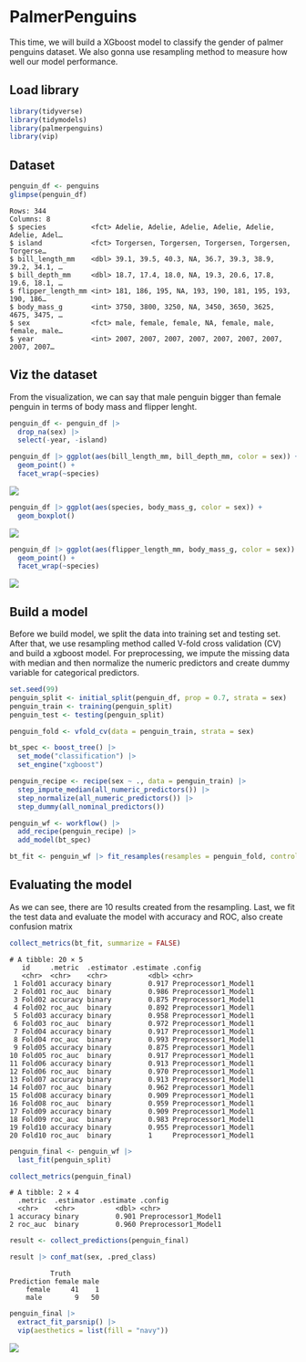 # PalmerPenguins


This time, we will build a XGboost model to classify the gender of
palmer penguins dataset. We also gonna use resampling method to measure
how well our model performance.

## Load library

``` r
library(tidyverse) 
library(tidymodels) 
library(palmerpenguins) 
library(vip)
```

## Dataset

``` r
penguin_df <- penguins
glimpse(penguin_df)
```

    Rows: 344
    Columns: 8
    $ species           <fct> Adelie, Adelie, Adelie, Adelie, Adelie, Adelie, Adel…
    $ island            <fct> Torgersen, Torgersen, Torgersen, Torgersen, Torgerse…
    $ bill_length_mm    <dbl> 39.1, 39.5, 40.3, NA, 36.7, 39.3, 38.9, 39.2, 34.1, …
    $ bill_depth_mm     <dbl> 18.7, 17.4, 18.0, NA, 19.3, 20.6, 17.8, 19.6, 18.1, …
    $ flipper_length_mm <int> 181, 186, 195, NA, 193, 190, 181, 195, 193, 190, 186…
    $ body_mass_g       <int> 3750, 3800, 3250, NA, 3450, 3650, 3625, 4675, 3475, …
    $ sex               <fct> male, female, female, NA, female, male, female, male…
    $ year              <int> 2007, 2007, 2007, 2007, 2007, 2007, 2007, 2007, 2007…

## Viz the dataset

From the visualization, we can say that male penguin bigger than female
penguin in terms of body mass and flipper lenght.

``` r
penguin_df <- penguin_df |>
  drop_na(sex) |>
  select(-year, -island)

penguin_df |> ggplot(aes(bill_length_mm, bill_depth_mm, color = sex)) +
  geom_point() +
  facet_wrap(~species)
```

![](palmerpenguins_files/figure-commonmark/unnamed-chunk-3-1.png)

``` r
penguin_df |> ggplot(aes(species, body_mass_g, color = sex)) +
  geom_boxplot()
```

![](palmerpenguins_files/figure-commonmark/unnamed-chunk-3-2.png)

``` r
penguin_df |> ggplot(aes(flipper_length_mm, body_mass_g, color = sex)) +
  geom_point() +
  facet_wrap(~species)
```

![](palmerpenguins_files/figure-commonmark/unnamed-chunk-3-3.png)

## Build a model

Before we build model, we split the data into training set and testing
set. After that, we use resampling method called V-fold cross validation
(CV) and build a xgboost model. For preprocessing, we impute the missing
data with median and then normalize the numeric predictors and create
dummy variable for categorical predictors.

``` r
set.seed(99)
penguin_split <- initial_split(penguin_df, prop = 0.7, strata = sex)
penguin_train <- training(penguin_split)
penguin_test <- testing(penguin_split)

penguin_fold <- vfold_cv(data = penguin_train, strata = sex)

bt_spec <- boost_tree() |>
  set_mode("classification") |>
  set_engine("xgboost")

penguin_recipe <- recipe(sex ~ ., data = penguin_train) |>
  step_impute_median(all_numeric_predictors()) |>
  step_normalize(all_numeric_predictors()) |>
  step_dummy(all_nominal_predictors())

penguin_wf <- workflow() |>
  add_recipe(penguin_recipe) |>
  add_model(bt_spec)

bt_fit <- penguin_wf |> fit_resamples(resamples = penguin_fold, control = control_resamples(save_pred = TRUE))
```

## Evaluating the model

As we can see, there are 10 results created from the resampling. Last,
we fit the test data and evaluate the model with accuracy and ROC, also
create confusion matrix

``` r
collect_metrics(bt_fit, summarize = FALSE)
```

    # A tibble: 20 × 5
       id     .metric  .estimator .estimate .config             
       <chr>  <chr>    <chr>          <dbl> <chr>               
     1 Fold01 accuracy binary         0.917 Preprocessor1_Model1
     2 Fold01 roc_auc  binary         0.986 Preprocessor1_Model1
     3 Fold02 accuracy binary         0.875 Preprocessor1_Model1
     4 Fold02 roc_auc  binary         0.892 Preprocessor1_Model1
     5 Fold03 accuracy binary         0.958 Preprocessor1_Model1
     6 Fold03 roc_auc  binary         0.972 Preprocessor1_Model1
     7 Fold04 accuracy binary         0.917 Preprocessor1_Model1
     8 Fold04 roc_auc  binary         0.993 Preprocessor1_Model1
     9 Fold05 accuracy binary         0.875 Preprocessor1_Model1
    10 Fold05 roc_auc  binary         0.917 Preprocessor1_Model1
    11 Fold06 accuracy binary         0.913 Preprocessor1_Model1
    12 Fold06 roc_auc  binary         0.970 Preprocessor1_Model1
    13 Fold07 accuracy binary         0.913 Preprocessor1_Model1
    14 Fold07 roc_auc  binary         0.962 Preprocessor1_Model1
    15 Fold08 accuracy binary         0.909 Preprocessor1_Model1
    16 Fold08 roc_auc  binary         0.959 Preprocessor1_Model1
    17 Fold09 accuracy binary         0.909 Preprocessor1_Model1
    18 Fold09 roc_auc  binary         0.983 Preprocessor1_Model1
    19 Fold10 accuracy binary         0.955 Preprocessor1_Model1
    20 Fold10 roc_auc  binary         1     Preprocessor1_Model1

``` r
penguin_final <- penguin_wf |>
  last_fit(penguin_split)

collect_metrics(penguin_final)
```

    # A tibble: 2 × 4
      .metric  .estimator .estimate .config             
      <chr>    <chr>          <dbl> <chr>               
    1 accuracy binary         0.901 Preprocessor1_Model1
    2 roc_auc  binary         0.960 Preprocessor1_Model1

``` r
result <- collect_predictions(penguin_final)

result |> conf_mat(sex, .pred_class)
```

              Truth
    Prediction female male
        female     41    1
        male        9   50

``` r
penguin_final |>
  extract_fit_parsnip() |>
  vip(aesthetics = list(fill = "navy"))
```

![](palmerpenguins_files/figure-commonmark/unnamed-chunk-5-1.png)
